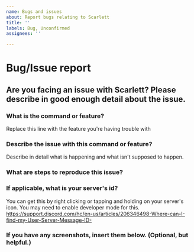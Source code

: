 ```yaml
---
name: Bugs and issues
about: Report bugs relating to Scarlett
title: ''
labels: Bug, Unconfirmed
assignees: ''

---
```


# Bug/Issue report  
Are you facing an issue with Scarlett? Please describe in good enough detail about the issue.  
---

### What is the command or feature?
Replace this line with the feature you're having trouble with

### Describe the issue with this command or feature?
Describe in detail what is happening and what isn't supposed to happen.

### What are steps to reproduce this issue?


### If applicable, what is your server's id?
You can get this by right clicking or tapping and holding on your server's icon.
You may need to enable developer mode for this.
https://support.discord.com/hc/en-us/articles/206346498-Where-can-I-find-my-User-Server-Message-ID-

### If you have any screenshots, insert them below. (Optional, but helpful.)
